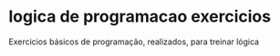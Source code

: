 # logica de programacao exercicios
 Exercicios básicos de programação, realizados, para treinar lógica
